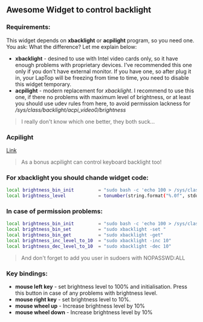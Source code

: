 ## Awesome Widget to control backlight

### Requirements:
This widget depends on **xbacklight** or **acpilight** program, so you need one. You ask: What the difference? Let me explain below:
* **xbacklight** - desined to use with Intel video cards only, so it have enough problems with proprietary devices. I've recommended this one only if you don't have external monitor. If you have one, so after plug it in, your LapTop will be freezing from time to time, you need to disable this widget temporary.
* **acpilight**  - modern replacement for _xbacklight_. I recommend to use this one, if there no problems with maximum level of brightness, or at least you should use udev rules from here, to avoid permission lackness for _/sys/class/backlight/acpi_video0/brightness_

> I really don't know which one better, they both suck... 

### Acpilight

[Link](https://github.com/wavexx/acpilight/)

> As a bonus acpilight can control keyboard backlight too!

### For xbacklight you should chande widget code:

```bash
local brightness_bin_init         = "sudo bash -c 'echo 100 > /sys/class/backlight/acpi_video0/brightness'"
local brightness_level            = tonumber(string.format("%.0f", stdout))
``` 

### In case of permission problems:

```bash
local brightness_bin_init         = "sudo bash -c 'echo 100 > /sys/class/backlight/acpi_video0/brightness'"
local brightness_bin_set          = "sudo xbacklight -set "
local brightness_bin_get          = "sudo xbacklight -get"
local brightness_inc_level_to_10  = "sudo xbacklight -inc 10"
local brightness_dec_level_to_10  = "sudo xbacklight -dec 10"
```

> And don't forget to add you user in sudoers with NOPASSWD:ALL 
 
### Key bindings:
* **mouse left key**    - set brightness level to 100% and initialisation. Press this button in case of any problems with brightness level.
* **mouse right key**   - set brightness level to 10%.
* **mouse wheel up**    - Increase brightness level by 10%   
* **mouse wheel down**  - Increase brightness level by 10% 
